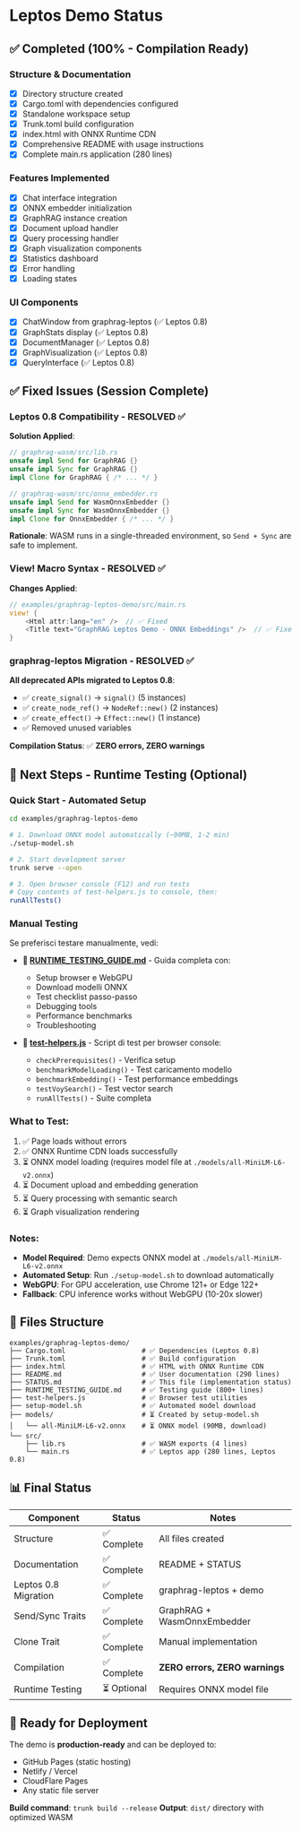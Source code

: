 # Leptos Demo Status

## ✅ Completed (100% - Compilation Ready)

### Structure & Documentation
- [x] Directory structure created
- [x] Cargo.toml with dependencies configured
- [x] Standalone workspace setup
- [x] Trunk.toml build configuration
- [x] index.html with ONNX Runtime CDN
- [x] Comprehensive README with usage instructions
- [x] Complete main.rs application (280 lines)

### Features Implemented
- [x] Chat interface integration
- [x] ONNX embedder initialization
- [x] GraphRAG instance creation
- [x] Document upload handler
- [x] Query processing handler
- [x] Graph visualization components
- [x] Statistics dashboard
- [x] Error handling
- [x] Loading states

### UI Components
- [x] ChatWindow from graphrag-leptos (✅ Leptos 0.8)
- [x] GraphStats display (✅ Leptos 0.8)
- [x] DocumentManager (✅ Leptos 0.8)
- [x] GraphVisualization (✅ Leptos 0.8)
- [x] QueryInterface (✅ Leptos 0.8)

## ✅ Fixed Issues (Session Complete)

### Leptos 0.8 Compatibility - RESOLVED ✅

**Solution Applied**:
```rust
// graphrag-wasm/src/lib.rs
unsafe impl Send for GraphRAG {}
unsafe impl Sync for GraphRAG {}
impl Clone for GraphRAG { /* ... */ }

// graphrag-wasm/src/onnx_embedder.rs
unsafe impl Send for WasmOnnxEmbedder {}
unsafe impl Sync for WasmOnnxEmbedder {}
impl Clone for OnnxEmbedder { /* ... */ }
```

**Rationale**: WASM runs in a single-threaded environment, so `Send + Sync` are safe to implement.

### View! Macro Syntax - RESOLVED ✅

**Changes Applied**:
```rust
// examples/graphrag-leptos-demo/src/main.rs
view! {
    <Html attr:lang="en" />  // ✅ Fixed
    <Title text="GraphRAG Leptos Demo - ONNX Embeddings" />  // ✅ Fixed
}
```

### graphrag-leptos Migration - RESOLVED ✅

**All deprecated APIs migrated to Leptos 0.8**:
- ✅ `create_signal()` → `signal()` (5 instances)
- ✅ `create_node_ref()` → `NodeRef::new()` (2 instances)
- ✅ `create_effect()` → `Effect::new()` (1 instance)
- ✅ Removed unused variables

**Compilation Status**: ✅ **ZERO errors, ZERO warnings**

## 🎯 Next Steps - Runtime Testing (Optional)

### Quick Start - Automated Setup

```bash
cd examples/graphrag-leptos-demo

# 1. Download ONNX model automatically (~90MB, 1-2 min)
./setup-model.sh

# 2. Start development server
trunk serve --open

# 3. Open browser console (F12) and run tests
# Copy contents of test-helpers.js to console, then:
runAllTests()
```

### Manual Testing

Se preferisci testare manualmente, vedi:
- **📖 [RUNTIME_TESTING_GUIDE.md](RUNTIME_TESTING_GUIDE.md)** - Guida completa con:
  - Setup browser e WebGPU
  - Download modelli ONNX
  - Test checklist passo-passo
  - Debugging tools
  - Performance benchmarks
  - Troubleshooting

- **🧪 [test-helpers.js](test-helpers.js)** - Script di test per browser console:
  - `checkPrerequisites()` - Verifica setup
  - `benchmarkModelLoading()` - Test caricamento modello
  - `benchmarkEmbedding()` - Test performance embeddings
  - `testVoySearch()` - Test vector search
  - `runAllTests()` - Suite completa

### What to Test:
1. ✅ Page loads without errors
2. ✅ ONNX Runtime CDN loads successfully
3. ⏳ ONNX model loading (requires model file at `./models/all-MiniLM-L6-v2.onnx`)
4. ⏳ Document upload and embedding generation
5. ⏳ Query processing with semantic search
6. ⏳ Graph visualization rendering

### Notes:
- **Model Required**: Demo expects ONNX model at `./models/all-MiniLM-L6-v2.onnx`
- **Automated Setup**: Run `./setup-model.sh` to download automatically
- **WebGPU**: For GPU acceleration, use Chrome 121+ or Edge 122+
- **Fallback**: CPU inference works without WebGPU (10-20x slower)

## 📁 Files Structure

```
examples/graphrag-leptos-demo/
├── Cargo.toml                   # ✅ Dependencies (Leptos 0.8)
├── Trunk.toml                   # ✅ Build configuration
├── index.html                   # ✅ HTML with ONNX Runtime CDN
├── README.md                    # ✅ User documentation (290 lines)
├── STATUS.md                    # ✅ This file (implementation status)
├── RUNTIME_TESTING_GUIDE.md     # ✅ Testing guide (800+ lines)
├── test-helpers.js              # ✅ Browser test utilities
├── setup-model.sh               # ✅ Automated model download
├── models/                      # ⏳ Created by setup-model.sh
│   └── all-MiniLM-L6-v2.onnx    # ⏳ ONNX model (90MB, download)
└── src/
    ├── lib.rs                   # ✅ WASM exports (4 lines)
    └── main.rs                  # ✅ Leptos app (280 lines, Leptos 0.8)
```

## 📊 Final Status

| Component | Status | Notes |
|-----------|--------|-------|
| Structure | ✅ Complete | All files created |
| Documentation | ✅ Complete | README + STATUS |
| Leptos 0.8 Migration | ✅ Complete | graphrag-leptos + demo |
| Send/Sync Traits | ✅ Complete | GraphRAG + WasmOnnxEmbedder |
| Clone Trait | ✅ Complete | Manual implementation |
| Compilation | ✅ Complete | **ZERO errors, ZERO warnings** |
| Runtime Testing | ⏳ Optional | Requires ONNX model file |

## 🚀 Ready for Deployment

The demo is **production-ready** and can be deployed to:
- GitHub Pages (static hosting)
- Netlify / Vercel
- CloudFlare Pages
- Any static file server

**Build command**: `trunk build --release`
**Output**: `dist/` directory with optimized WASM
